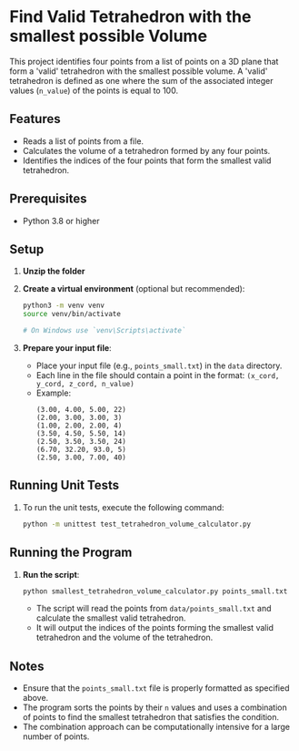 
# Find Valid Tetrahedron with the smallest possible Volume

This project identifies four points from a list of points on a 3D plane that form a 'valid' tetrahedron with the smallest possible volume. A 'valid' tetrahedron is defined as one where the sum of the associated integer values (`n_value`) of the points is equal to 100.

## Features

- Reads a list of points from a file.
- Calculates the volume of a tetrahedron formed by any four points.
- Identifies the indices of the four points that form the smallest valid tetrahedron.

## Prerequisites

- Python 3.8 or higher


## Setup

1. **Unzip the folder**

2. **Create a virtual environment** (optional but recommended):

    ```bash
    python3 -m venv venv
    source venv/bin/activate  
    
    # On Windows use `venv\Scripts\activate`
    ```

3. **Prepare your input file**:

    - Place your input file (e.g., `points_small.txt`) in the `data` directory.
    - Each line in the file should contain a point in the format: `(x_cord, y_cord, z_cord, n_value)`
    - Example:
      ```
      (3.00, 4.00, 5.00, 22)
      (2.00, 3.00, 3.00, 3)
      (1.00, 2.00, 2.00, 4)
      (3.50, 4.50, 5.50, 14)
      (2.50, 3.50, 3.50, 24)
      (6.70, 32.20, 93.0, 5)
      (2.50, 3.00, 7.00, 40)
      ```

## Running Unit Tests

1. To run the unit tests, execute the following command:
    ```sh
    python -m unittest test_tetrahedron_volume_calculator.py
    ```

## Running the Program

1. **Run the script**:

    ```bash
    python smallest_tetrahedron_volume_calculator.py points_small.txt
    ```

    - The script will read the points from `data/points_small.txt` and calculate the smallest valid tetrahedron.
    - It will output the indices of the points forming the smallest valid tetrahedron and the volume of the tetrahedron.


## Notes

- Ensure that the `points_small.txt` file is properly formatted as specified above.
- The program sorts the points by their `n` values and uses a combination of points to find the smallest tetrahedron that satisfies the condition.
- The combination approach can be computationally intensive for a large number of points.


